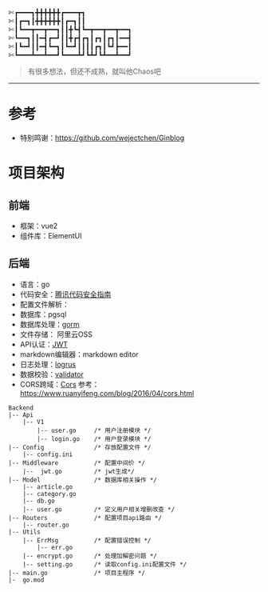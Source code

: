 ✄┏━━━┓╋╋╋╋╋╋┏━━━┳┓                                                              
✄┃┏━┓┃╋╋╋╋╋╋┃┏━┓┃┃                                                             
✄┃┗━━┳━━┳━━┓┃┃╋┗┫┗━┳━━┳━━┳━━┓                                                           
✄┗━━┓┃┃━┫┏━┛┃┃╋┏┫┏┓┃┏┓┃┏┓┃━━┫                                                             
✄┃┗━┛┃┃━┫┗━┓┃┗━┛┃┃┃┃┏┓┃┗┛┣━━┃                                                             
✄┗━━━┻━━┻━━┛┗━━━┻┛┗┻┛┗┻━━┻━━┛                                                             


> 有很多想法，但还不成熟，就叫他Chaos吧
---
# 参考
- 特别鸣谢：https://github.com/wejectchen/Ginblog

# 项目架构
## 前端
- 框架：vue2
- 组件库：ElementUI

## 后端
- 语言：go
- 代码安全：[腾讯代码安全指南](https://github.com/Tencent/secguide)
- 配置文件解析：
- 数据库：pgsql
- 数据库处理：[gorm](https://gorm.io/zh_CN/)
- 文件存储： 阿里云OSS
- API认证：[JWT](https://github.com/dgrijalva/jwt-go)
- markdown编辑器：markdown editor 
- 日志处理：[logrus](https://github.com/sirupsen/logrus)
- 数据校验：[validator](https://github.com/go-playground/validator)
- CORS跨域：[Cors](https://pkg.go.dev/github.com/gin-contrib/cors) 参考：https://www.ruanyifeng.com/blog/2016/04/cors.html

```
Backend
|-- Api
    |-- V1
        |-- user.go     /* 用户注册模块 */
        |-- login.go    /* 用户登录模块 */
|-- Config              /* 存放配置文件 */
    |-- config.ini
|-- Middleware          /* 配置中间价 */
    |--  jwt.go         /* jwt生成*/
|-- Model               /* 数据库相关操作 */
    |-- article.go
    |-- category.go
    |-- db.go
    |-- user.go         /* 定义用户相关增删改查 */
|-- Routers             /* 配置项目api路由 */
    |-- router.go
|-- Utils
    |-- ErrMsg          /* 配置错误控制 */
        |-- err.go
    |-- encrypt.go      /* 处理加解密问题 */
    |-- setting.go      /* 读取config.ini配置文件 */
|-- main.go             /* 项目主程序 */
|-  go.mod
```
